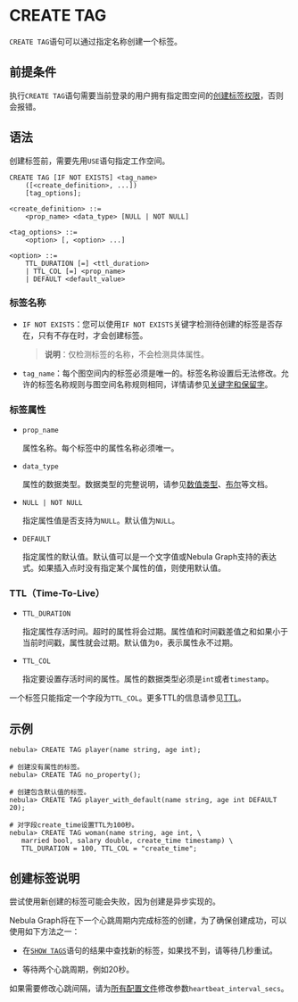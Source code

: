 # CREATE TAG

`CREATE TAG`语句可以通过指定名称创建一个标签。

## 前提条件

执行`CREATE TAG`语句需要当前登录的用户拥有指定图空间的[创建标签权限](../../7.data-security/1.authentication/3.role-list.md)，否则会报错。

## 语法

创建标签前，需要先用`USE`语句指定工作空间。

```ngql
CREATE TAG [IF NOT EXISTS] <tag_name>
    ([<create_definition>, ...])
    [tag_options];

<create_definition> ::=
    <prop_name> <data_type> [NULL | NOT NULL]

<tag_options> ::=
    <option> [, <option> ...]

<option> ::=
    TTL_DURATION [=] <ttl_duration>
    | TTL_COL [=] <prop_name>
    | DEFAULT <default_value>
```

### 标签名称

- `IF NOT EXISTS`：您可以使用`IF NOT EXISTS`关键字检测待创建的标签是否存在，只有不存在时，才会创建标签。

    >**说明**：仅检测标签的名称，不会检测具体属性。

- `tag_name`：每个图空间内的标签必须是唯一的。标签名称设置后无法修改。允许的标签名称规则与图空间名称规则相同，详情请参见[关键字和保留字](../20.appendix.md/keywords-and-reserved-words.md)。

### 标签属性

- `prop_name`

    属性名称。每个标签中的属性名称必须唯一。

- `data_type`

    属性的数据类型。数据类型的完整说明，请参见[数值类型](../3.data-types/1.numeric.md)、[布尔](../3.data-types/2.boolean.md)等文档。

- `NULL | NOT NULL`

    指定属性值是否支持为`NULL`。默认值为`NULL`。

- `DEFAULT`

    指定属性的默认值。默认值可以是一个文字值或Nebula Graph支持的表达式。如果插入点时没有指定某个属性的值，则使用默认值。

### TTL（Time-To-Live）

- `TTL_DURATION`

    指定属性存活时间。超时的属性将会过期。属性值和时间戳差值之和如果小于当前时间戳，属性就会过期。默认值为`0`，表示属性永不过期。

- `TTL_COL`

    指定要设置存活时间的属性。属性的数据类型必须是`int`或者`timestamp`。

一个标签只能指定一个字段为`TTL_COL`。更多TTL的信息请参见[TTL](../8.clauses-and-options/ttl-options.md)。

## 示例

```ngql
nebula> CREATE TAG player(name string, age int);

# 创建没有属性的标签。
nebula> CREATE TAG no_property(); 

# 创建包含默认值的标签。
nebula> CREATE TAG player_with_default(name string, age int DEFAULT 20);

# 对字段create_time设置TTL为100秒。
nebula> CREATE TAG woman(name string, age int, \
   married bool, salary double, create_time timestamp) \
   TTL_DURATION = 100, TTL_COL = "create_time";
```

## 创建标签说明

尝试使用新创建的标签可能会失败，因为创建是异步实现的。

Nebula Graph将在下一个心跳周期内完成标签的创建，为了确保创建成功，可以使用如下方法之一：

- 在[`SHOW TAGS`](4.show-tags.md)语句的结果中查找新的标签，如果找不到，请等待几秒重试。

- 等待两个心跳周期，例如20秒。

如果需要修改心跳间隔，请为[所有配置文件](../../5.configurations-and-logs/1.configurations/1.configurations.md)修改参数`heartbeat_interval_secs`。
